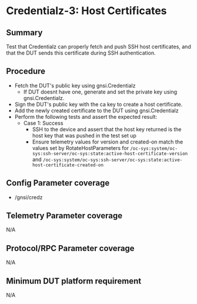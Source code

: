 # Credentialz-3: Host Certificates

## Summary

Test that Credentialz can properly fetch and push SSH host certificates, and that the DUT sends 
this certificate during SSH authentication.


## Procedure

* Fetch the DUT's public key using gnsi.Credentialz
  * If DUT doesnt have one, generate and set the private key using gnsi.Credentialz.
* Sign the DUT's public key with the ca key to create a host certificate.
* Add the newly created certificate to the DUT using gnsi.Credentialz
* Perform the following tests and assert the expected result:
    * Case 1: Success
        * SSH to the device and assert that the host key returned is the host key that was 
          pushed in the test set up
        * Ensure telemetry values for version and created-on match the values set by
            RotateHostParameters for
            `/oc-sys:system/oc-sys:ssh-server/oc-sys:state:active-host-certificate-version`
            and
            `/oc-sys:system/oc-sys:ssh-server/oc-sys:state:active-host-certificate-created-on`


## Config Parameter coverage

* /gnsi/credz


## Telemetry Parameter coverage

N/A


## Protocol/RPC Parameter coverage

N/A


## Minimum DUT platform requirement

N/A